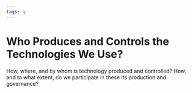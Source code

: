 ```yaml
---
tags: q 
---
```


# Who Produces and Controls the Technologies We Use?

How, where, and by whom is technology produced and controlled?  How, and to what extent, do we participate in these its production and governance?
